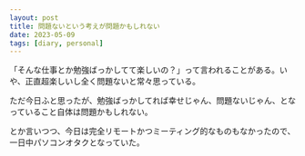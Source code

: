 ```yaml
---
layout: post
title: 問題ないという考えが問題かもしれない
date: 2023-05-09
tags: [diary, personal]
---
```

「そんな仕事とか勉強ばっかしてて楽しいの？」って言われることがある。いや、正直超楽しいし全く問題ないと常々思っている。

ただ今日ふと思ったが、勉強ばっかしてれば幸せじゃん、問題ないじゃん、となっていること自体は問題かもしれない。

とか言いつつ、今日は完全リモートかつミーティング的なものもなかったので、一日中パソコンオタクとなっていた。
